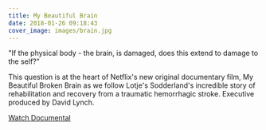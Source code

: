 ```yaml
---
title: My Beautiful Brain
date: 2018-01-26 09:18:43
cover_image: images/brain.jpg
---
```

"If the physical body - the brain, is damaged, does this extend to damage to the self?"

This question is at the heart of Netflix's new original documentary film, My Beautiful Broken Brain as we follow Lotje's Sodderland's incredible story of rehabilitation and recovery from a traumatic hemorrhagic stroke. Executive produced by David Lynch.


[Watch Documental](https://www.youtube.com/watch?v=VSfpA3AEKmY)
